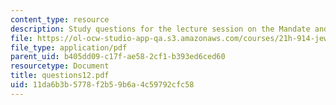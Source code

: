 ```yaml
---
content_type: resource
description: Study questions for the lecture session on the Mandate and Israel.
file: https://ol-ocw-studio-app-qa.s3.amazonaws.com/courses/21h-914-jewish-history-from-biblical-to-modern-times-fall-2007/11da6b3b5778f2b59b6a4c59792cfc58_questions12.pdf
file_type: application/pdf
parent_uid: b405dd09-c17f-ae58-2cf1-b393ed6ced60
resourcetype: Document
title: questions12.pdf
uid: 11da6b3b-5778-f2b5-9b6a-4c59792cfc58
---
```


